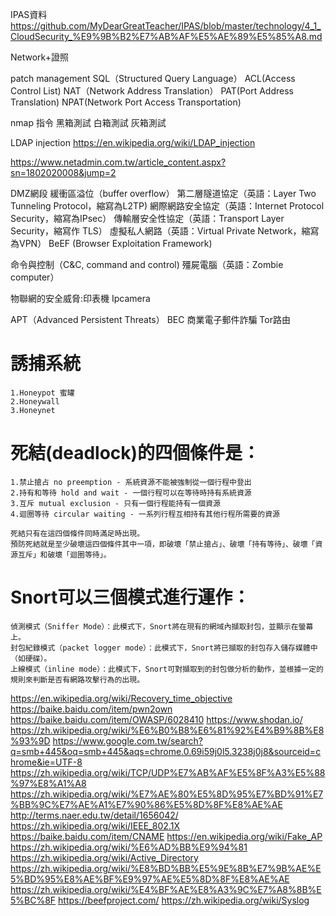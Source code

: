 IPAS資料
https://github.com/MyDearGreatTeacher/IPAS/blob/master/technology/4_1_CloudSecurity_%E9%9B%B2%E7%AB%AF%E5%AE%89%E5%85%A8.md

Network+證照

patch management
SQL（Structured Query Language）
ACL(Access Control List)
NAT（Network Address Translation）
PAT(Port Address Translation)
NPAT(Network Port Access Transportation)

nmap 指令 黑箱測試 白箱測試 灰箱測試

LDAP injection https://en.wikipedia.org/wiki/LDAP_injection

https://www.netadmin.com.tw/article_content.aspx?sn=1802020008&jump=2

DMZ網段
緩衝區溢位（buffer overflow）
第二層隧道協定（英語：Layer Two Tunneling Protocol，縮寫為L2TP)
網際網路安全協定（英語：Internet Protocol Security，縮寫為IPsec）
傳輸層安全性協定（英語：Transport Layer Security，縮寫作 TLS）
虛擬私人網路（英語：Virtual Private Network，縮寫為VPN）
BeEF (Browser Exploitation Framework)

命令與控制（C&C, command and control)
殭屍電腦（英語：Zombie computer）

物聯網的安全威脅:印表機 Ipcamera 

APT（Advanced Persistent Threats）
BEC 商業電子郵件詐騙
Tor路由

# 誘捕系統
```
1.Honeypot 蜜罐
2.Honeywall
3.Honeynet
```

# 死結(deadlock)的四個條件是：
```
1.禁止搶占 no preemption - 系統資源不能被強制從一個行程中登出
2.持有和等待 hold and wait - 一個行程可以在等待時持有系統資源
3.互斥 mutual exclusion - 只有一個行程能持有一個資源
4.迴圈等待 circular waiting - 一系列行程互相持有其他行程所需要的資源

死結只有在這四個條件同時滿足時出現。
預防死結就是至少破壞這四個條件其中一項，即破壞「禁止搶占」、破壞「持有等待」、破壞「資源互斥」和破壞「迴圈等待」。
```



# Snort可以三個模式進行運作：
```
偵測模式（Sniffer Mode）：此模式下，Snort將在現有的網域內擷取封包，並顯示在螢幕上。
封包紀錄模式（packet logger mode）：此模式下，Snort將已擷取的封包存入儲存媒體中（如硬碟）。
上線模式（inline mode）：此模式下，Snort可對擷取到的封包做分析的動作，並根據一定的規則來判斷是否有網路攻擊行為的出現。
```



https://en.wikipedia.org/wiki/Recovery_time_objective
https://baike.baidu.com/item/pwn2own
https://baike.baidu.com/item/OWASP/6028410
https://www.shodan.io/
https://zh.wikipedia.org/wiki/%E6%B0%B8%E6%81%92%E4%B9%8B%E8%93%9D
https://www.google.com.tw/search?q=smb+445&oq=smb+445&aqs=chrome.0.69i59j0l5.3238j0j8&sourceid=chrome&ie=UTF-8
https://zh.wikipedia.org/wiki/TCP/UDP%E7%AB%AF%E5%8F%A3%E5%88%97%E8%A1%A8
https://zh.wikipedia.org/wiki/%E7%AE%80%E5%8D%95%E7%BD%91%E7%BB%9C%E7%AE%A1%E7%90%86%E5%8D%8F%E8%AE%AE
http://terms.naer.edu.tw/detail/1656042/
https://zh.wikipedia.org/wiki/IEEE_802.1X
https://baike.baidu.com/item/CNAME
https://en.wikipedia.org/wiki/Fake_AP
https://zh.wikipedia.org/wiki/%E6%AD%BB%E9%94%81
https://zh.wikipedia.org/wiki/Active_Directory
https://zh.wikipedia.org/wiki/%E8%BD%BB%E5%9E%8B%E7%9B%AE%E5%BD%95%E8%AE%BF%E9%97%AE%E5%8D%8F%E8%AE%AE
https://zh.wikipedia.org/wiki/%E4%BF%AE%E8%A3%9C%E7%A8%8B%E5%BC%8F
https://beefproject.com/
https://zh.wikipedia.org/wiki/Syslog


